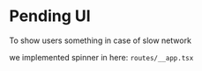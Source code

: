# Pending UI

To show users something in case of slow network

we implemented spinner in here:
`routes/__app.tsx`